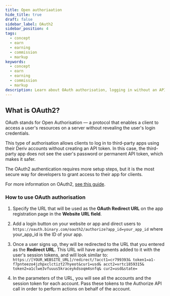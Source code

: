 ```yaml
---
title: Open authoriaation
hide_title: true
draft: false
sidebar_label: OAuth2
sidebar_position: 4
tags:
  - concept
  - earn
  - earning
  - commission
  - markup
keywords:
  - concept
  - earn
  - earning
  - commission
  - markup
description: Learn about OAuth authorisation, logging in without an API token, and how you can use it to improve the user experience of your trading app.
---
```


## What is OAuth2?

OAuth stands for Open Authorisation — a protocol that enables a client to access a user's resources on a server without revealing the user's login credentials.

This type of authorisation allows clients to log in to third-party apps using their Deriv accounts without creating an API token. In this case, the third-party app does not see the user's password or permanent API token, which makes it safer.

The OAuth2 authentication requires more setup steps, but it is the most secure way for developers to grant access to their app for clients.

For more information on OAuth2, [see this guide](https://aaronparecki.com/oauth-2-simplified/).

### How to use OAuth authorisation

1. Specify the URL that will be used as the **OAuth Redirect URL** on the app registration page in the **Website URL field**.

2. Add a login button on your website or app and direct users to `https://oauth.binary.com/oauth2/authorize?app_id=your_app_id` where your_app_id is the ID of your app.

3. Once a user signs up, they will be redirected to the URL that you entered as the **Redirect URL**. This URL will have arguments added to it with the user's session tokens, and will look similar to: `https://[YOUR_WEBSITE_URL]/redirect/?acct1=cr799393& token1=a1-f7pnteezo4jzhpxclctizt27hyeot&cur1=usd& acct2=vrtc1859315& token2=a1clwe3vfuuus5kraceykdsoqm4snfq& cur2=usd&state=`

4. In the parameters of the URL, you will see all the accounts and the session token for each account. Pass these tokens to the Authorize API call in order to perform actions on behalf of the account.
